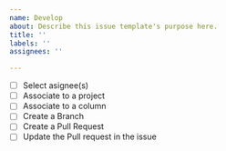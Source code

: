 ```yaml
---
name: Develop
about: Describe this issue template's purpose here.
title: ''
labels: ''
assignees: ''

---
```


- [ ] Select asignee(s)
- [ ] Associate to a project
- [ ] Associate to a column
- [ ] Create a Branch
- [ ] Create a Pull Request 
- [ ] Update the Pull request in the issue
